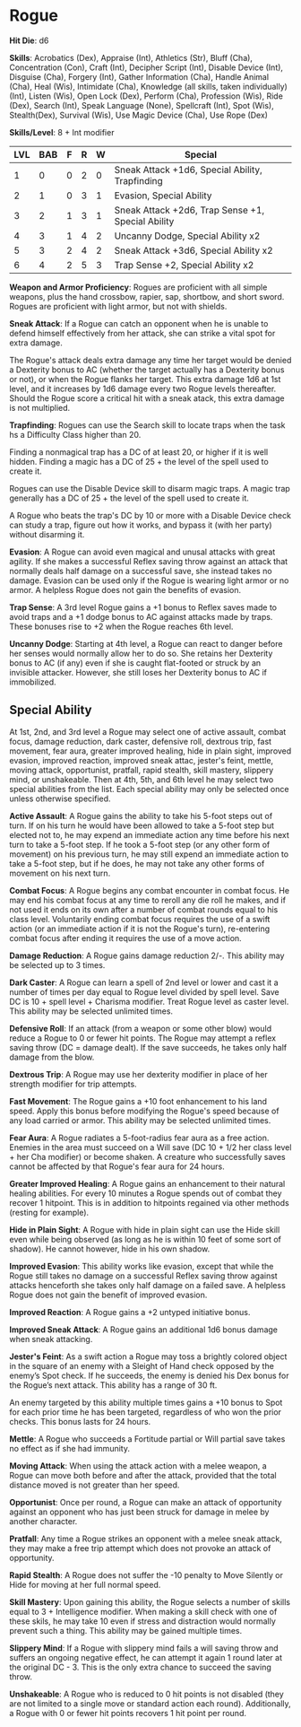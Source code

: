 # Rogue

**Hit Die**: d6

**Skills**: Acrobatics (Dex), Appraise (Int), Athletics (Str), Bluff (Cha), Concentration (Con), Craft (Int), Decipher Script (Int), Disable Device (Int), Disguise (Cha), Forgery (Int), Gather Information (Cha), Handle Animal (Cha), Heal (Wis), Intimidate (Cha), Knowledge (all skills, taken individually) (Int), Listen (Wis), Open Lock (Dex), Perform (Cha), Profession (Wis), Ride (Dex), Search (Int), Speak Language (None), Spellcraft (Int), Spot (Wis), Stealth(Dex), Survival (Wis), Use Magic Device (Cha), Use Rope (Dex)

**Skills/Level**: 8 + Int modifier

LVL | BAB | F | R | W | Special 
--- | --- | - | - | - | ------- 
1   | 0   | 0 | 2 | 0 | Sneak Attack +1d6, Special Ability, Trapfinding
2   | 1   | 0 | 3 | 1 | Evasion, Special Ability
3   | 2   | 1 | 3 | 1 | Sneak Attack +2d6, Trap Sense +1, Special Ability  
4   | 3   | 1 | 4 | 2 | Uncanny Dodge, Special Ability x2
5   | 3   | 2 | 4 | 2 | Sneak Attack +3d6, Special Ability x2
6   | 4   | 2 | 5 | 3 | Trap Sense +2, Special Ability x2

**Weapon and Armor Proficiency**: Rogues are proficient with all simple weapons, plus the hand crossbow, rapier, sap, shortbow, and short sword. Rogues are proficient with light armor, but not with shields.

**Sneak Attack**: If a Rogue can catch an opponent when he is unable to defend himself effectively from her attack, she can strike a vital spot for extra damage. 

The Rogue's attack deals extra damage any time her target would be denied a Dexterity bonus to AC (whether the target actually has a Dexterity bonus or not), or when the Rogue flanks her target. This extra damage 1d6 at 1st level, and it increases by 1d6 damage every two Rogue levels thereafter. Should the Rogue score a critical hit with a sneak atack, this extra damage is not multiplied.

**Trapfinding**: Rogues can use the Search skill to locate traps when the task hs a Difficulty Class higher than 20. 

Finding a nonmagical trap has a DC of at least 20, or higher if it is well hidden. Finding a magic has a DC of 25 + the level of the spell used to create it.

Rogues can use the Disable Device skill to disarm magic traps. A magic trap generally has a DC of 25 + the level of the spell used to create it.

A Rogue who beats the trap's DC by 10 or more with a Disable Device check can study a trap, figure out how it works, and bypass it (with her party) without disarming it.

**Evasion**: A Rogue can avoid even magical and unusal attacks with great agility. If she makes a successful Reflex saving throw against an attack that normally deals half damage on a successful save, she instead takes no damage. Evasion can be used only if the Rogue is wearing light armor or no armor. A helpless Rogue does not gain the benefits of evasion.

**Trap Sense**: A 3rd level Rogue gains a +1 bonus to Reflex saves made to avoid traps and a +1 dodge bonus to AC against attacks made by traps. These bonuses rise to +2 when the Rogue reaches 6th level.

**Uncanny Dodge**: Starting at 4th level, a Rogue can react to danger before her senses would normally allow her to do so. She retains her Dexterity bonus to AC (if any) even if she is caught flat-footed or struck by an invisible attacker. However, she still loses her Dexterity bonus to AC if immobilized.

## Special Ability 

At 1st, 2nd, and 3rd level a Rogue may select one of active assault, combat focus, damage reduction, dark caster, defensive roll, dextrous trip, fast movement, fear aura, greater improved healing, hide in plain sight, improved evasion, improved reaction, improved sneak attac, jester's feint, mettle, moving attack, opportunist, pratfall, rapid stealth, skill mastery, slippery mind, or unshakeable. Then at 4th, 5th, and 6th level he may select two special abilities from the list. Each special ability may only be selected once unless otherwise specified.

**Active Assault**: A Rogue gains the ability to take his 5-foot steps out of turn. If on his turn he would have been allowed to take a 5-foot step but elected not to, he may expend an immediate action any time before his next turn to take a 5-foot step. If he took a 5-foot step (or any other form of movement) on his previous turn, he may still expend an immediate action to take a 5-foot step, but if he does, he may not take any other forms of movement on his next turn.

**Combat Focus**: A Rogue begins any combat encounter in combat focus. He may end his combat focus at any time to reroll any die roll he makes, and if not used it ends on its own after a number of combat rounds equal to his class level. Voluntarily ending combat focus requires the use of a swift action (or an immediate action if it is not the Rogue's turn), re-entering combat focus after ending it requires the use of a move action.

**Damage Reduction**: A Rogue gains damage reduction 2/-. This ability may be selected up to 3 times.

**Dark Caster**: A Rogue can learn a spell of 2nd level or lower and cast it a number of times per day equal to Rogue level divided by spell level. Save DC is 10 + spell level + Charisma modifier. Treat Rogue level as caster level. This ability may be selected unlimited times.

**Defensive Roll**: If an attack (from a weapon or some other blow) would reduce a Rogue to 0 or fewer hit points. The Rogue may attempt a reflex saving throw (DC = damage dealt). If the save succeeds, he takes only half damage from the blow.

**Dextrous Trip**: A Rogue may use her dexterity modifier in place of her strength modifier for trip attempts.

**Fast Movement**: The Rogue gains a +10 foot enhancement to his land speed. Apply this bonus before modifying the Rogue's speed because of any load carried or armor. This ability may be selected unlimited times.

**Fear Aura**: A Rogue radiates a 5-foot-radius fear aura as a free action. Enemies in the area must succeed on a Will save (DC 10 + 1/2 her class level + her Cha modifier) or become shaken. A creature who successfully saves cannot be affected by that Rogue's fear aura for 24 hours.

**Greater Improved Healing**: A Rogue gains an enhancement to their natural healing abilities. For every 10 minutes a Rogue spends out of combat they recover 1 hitpoint. This is in addition to hitpoints regained via other methods (resting for example).

**Hide in Plain Sight**: A Rogue with hide in plain sight can use the Hide skill even while being observed (as long as he is within 10 feet of some sort of shadow). He cannot however, hide in his own shadow.

**Improved Evasion**: This ability works like evasion, except that while the Rogue still takes no damage on a successful Reflex saving throw against attacks henceforth she takes only half damage on a failed save. A helpless Rogue does not gain the benefit of improved evasion.

**Improved Reaction**: A Rogue gains a +2 untyped initiative bonus.

**Improved Sneak Attack**: A Rogue gains an additional 1d6 bonus damage when sneak attacking.

**Jester's Feint**: As a swift action a Rogue may toss a brightly colored object in the square of an enemy with a Sleight of Hand check opposed by the enemy’s Spot check. If he succeeds, the enemy is denied his Dex bonus for the Rogue’s next attack. This ability has a range of 30 ft.

An enemy targeted by this ability multiple times gains a +10 bonus to Spot for each prior time he has been targeted, regardless of who won the prior checks. This bonus lasts for 24 hours.

**Mettle**: A Rogue who succeeds a Fortitude partial or Will partial save takes no effect as if she had immunity.

**Moving Attack**: When using the attack action with a melee weapon, a Rogue can move both before and after the attack, provided that the total distance moved is not greater than her speed.

**Opportunist**: Once per round, a Rogue can make an attack of opportunity against an opponent who has just been struck for damage in melee by another character.

**Pratfall**: Any time a Rogue strikes an opponent with a melee sneak attack, they may make a free trip attempt which does not provoke an attack of opportunity.

**Rapid Stealth**: A Rogue does not suffer the -10 penalty to Move Silently or Hide for moving at her full normal speed.

**Skill Mastery**: Upon gaining this ability, the Rogue selects a number of skills equal to 3 + Intelligence modifier. When making a skill check with one of these skils, he may take 10 even if stress and distraction would normally prevent such a thing. This ability may be gained multiple times.

**Slippery Mind**: If a Rogue with slippery mind fails a will saving throw and suffers an ongoing negative effect, he can attempt it again 1 round later at the original DC - 3. This is the only extra chance to succeed the saving throw.

**Unshakeable**: A Rogue who is reduced to 0 hit points is not disabled (they are not limited to a single move or standard action each round). Additionally, a Rogue with 0 or fewer hit points recovers 1 hit point per round. 
